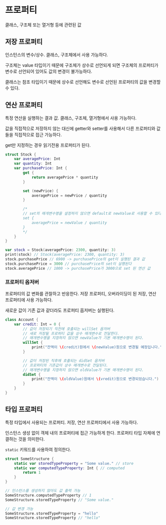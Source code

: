 # 프로퍼티
클래스, 구조체 또는 열거형 등에 관련된 값
## 저장 프로퍼티
인스턴스의 변수/상수. 클래스, 구조체에서 사용 가능하다.

구조체는 value 타입이기 때문에 구조체가 상수로 선언되게 되면 구조체의 프로퍼티가 변수로 선언되어 있어도 값의 변경이 불가능하다.

클래스는 참조 타입이기 때문에 상수로 선언해도 변수로 선언된 프로퍼티의 값을 변경할 수 있다.
 
## 연산 프로퍼티
특정 연산을 실행하는 결과 값. 클래스, 구조체, 열거형에서 사용 가능하다.

값을 직접적으로 저장하지 않는 대신에 getter와 setter를 사용해서 다른 프로퍼티와 값들을 직접적으로 접근 가능하다.

get만 지정하는 경우 읽기전용 프로퍼티가 된다.
```swift
struct Stock {
    var averagePrice: Int
    var quantity: Int
    var purchasePrice: Int {
        get {
            return averagePrice * quantity
        }

        set (newPrice) {
            averagePrice = newPrice / quantity
        }

        /*
        // set의 매개변수명을 설정하지 않으면 default로 newValue로 사용할 수 있다.
        set {
            averagePrice = newValue / quantity
        }
        */
    }
}

var stock = Stock(averagePrice: 2300, quantity: 3)
print(stock) // Stock(averagePrice: 2300, quantity: 3)
stock.purchasePrice // 6900 -> purchasePrice의 get이 실행된 결과 값
stock.purchasePrice = 3000 // purchasePrice의 set이 실행된다
stock.averagePrice // 1000 -> purchasePrice가 3000으로 set 된 연산 값
```
### 프로퍼티 옵저버
프로퍼티의 값 변화를 관찰하고 반응한다. 저장 프로퍼티, 오버라이딩이 된 저장, 연산 프로퍼티에 사용 가능하다. 

새로운 값이 기존 값과 같더라도 프로퍼티 옵저버는 실행된다.
```swift
class Account {
    var credit: Int = 0 {
        // 값이 저장되기 직전에 호출되는 willSet 옵저버
        // 새로 저장될 프로퍼티 값을 상수 매개변수로 전달한다.
        // 매개변수명을 지정하지 않으면 newValue가 기본 매개변수명이 된다.
        willSet {
            print("잔액이 \(credit)원에서 \(newValue)원으로 변경될 예정입니다.")
        }

        // 값이 저장된 직후에 호출되는 didSet 옵저버
        // 프로퍼티의 기존값이 상수 매개변수로 전달된다.
        // 매개변수명을 지정하지 않으면 oldValue가 기본 매개변수명이 된다.
        didSet {
            print("잔액이 \(oldValue)원에서 \(vredit)원으로 변경되었습니다.")
        }
    }
}
```
## 타입 프로퍼티
특정 타입에서 사용되는 프로퍼티. 저장, 연산 프로퍼티에서 사용 가능하다.

인스턴스 생성 없이 객체 내의 프로퍼티에 접근 가능하게 한다. 프로퍼티 타입 자체에 연결하는 것을 의미한다.

`static` 키워드를 사용하여 정의한다.
```swift
struct SomeStructure {
    static var storedTypeProperty = "Some value." // store
    static var computedTypeProperty: Int { // computed
        return 1
    }
}

// 인스턴스를 생성하지 않아도 값 출력 가능
SomeStructure.computedTypeProperty // 1
SomeStructure.storedTypeProperty // "Some value."

// 값 변경 가능
SomeStructure.storedTypeProperty = "hello"
SomeStructure.storedTypeProperty // "hello"
```